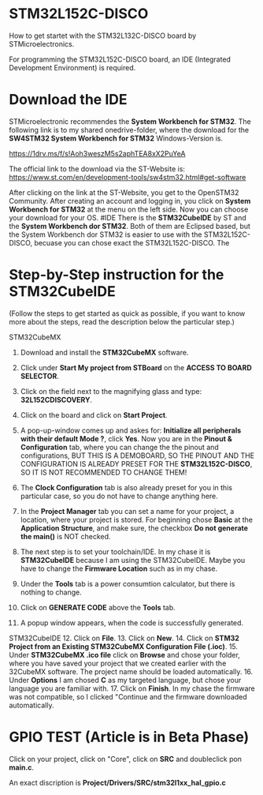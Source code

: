 # STM32L152C-DISCO
How to get startet with the STM32L132C-DISCO board by STMicroelectronics.

For programming the STM32L152C-DISCO board, an IDE (Integrated Development Environment) 
is required.
# Download the IDE
STMicroelectronic recommendes the **System Workbench for STM32**.
The following link is to my shared onedrive-folder, where the download for the **SW4STM32 System Workbench for STM32** Windows-Version is.

https://1drv.ms/f/s!Aoh3weszM5s2aphTEA8xX2PuYeA

The official link to the download via the ST-Website is:
https://www.st.com/en/development-tools/sw4stm32.html#get-software

After clicking on the link at the ST-Website, you get to the OpenSTM32 Community.
After creating an account and logging in, you click on **System Workbench for STM32** at the menu on the left side.
Now you can choose your download for your OS.
#IDE
There is the **STM32CubeIDE** by ST and the **System Workbench dor STM32**. Both of them are Eclipsed based, but the System Workbench dor STM32 is easier to use with the STM32L152C-DISCO, becuase you can chose exact the STM32L152C-DISCO. The 

# Step-by-Step instruction for the STM32CubeIDE
(Follow the steps to get started as quick as possible, if you want to know more about the steps, read the description below the particular step.)

STM32CubeMX
  1.  Download and install the **STM32CubeMX** software.
  
  2.  Click under **Start My project from STBoard** on the **ACCESS TO BOARD SELECTOR**.
  3.  Click on the field next to the magnifying glass and type: **32L152CDISCOVERY**.
  4.  Click on the board and click on **Start Project**.
  5.  A pop-up-window comes up and askes for: **Initialize all peripherals with their default Mode ?**, click **Yes**.
    Now you are in the  **Pinout & Configuration** tab, where you can change the the pinout and configurations, BUT THIS IS A DEMOBOARD, SO THE PINOUT AND THE      CONFIGURATION IS ALREADY PRESET FOR THE **STM32L152C-DISCO**, SO IT IS NOT RECOMMENDED TO CHANGE THEM!
  
  6.  The **Clock Configuration** tab is also already preset for you in this particular case, so you do not have to change anything here.
  7.  In the **Project Manager** tab you can set a name for your project, a location, where your project is stored. For beginning chose **Basic** at the **Application Structure**, and make sure, the checkbox **Do not generate the main()** is NOT checked.
  8.  The next step is to set your toolchain/IDE. In my chase it is **STM32CubeIDE** because I am using the STM32CubeIDE. Maybe you have to change the **Firmware Location** such as in my chase.
  9.  Under the **Tools** tab is a power consumtion calculator, but there is nothing to change.
  10. Click on **GENERATE CODE** above the **Tools** tab.
  11. A popup window appears, when the code is successfully generated.

STM32CubeIDE
  12. Click on **File**.
  13. Click on **New**.
  14. Click on **STM32 Project from an Existing STM32CubeMX Configuration File (.ioc)**.
  15. Under **STM32CubeMX .ico file** click on **Browse** and chose your folder, where you have saved your project that we created earlier with the 32CubeMX software. The project name should be loaded automatically.
  16. Under **Options** I am chosed **C** as my targeted language, but chose your language you are familiar with.
  17. Click on **Finish**. In my chase the firmware was not compatible, so I clicked "Continue and the firmware downloaded automatically.

# GPIO TEST (Article is in Beta Phase)

Click on your project, click on "Core", click on **SRC** and doubleclick pon **main.c**.

An exact discription is **Project/Drivers/SRC/stm32l1xx_hal_gpio.c**

